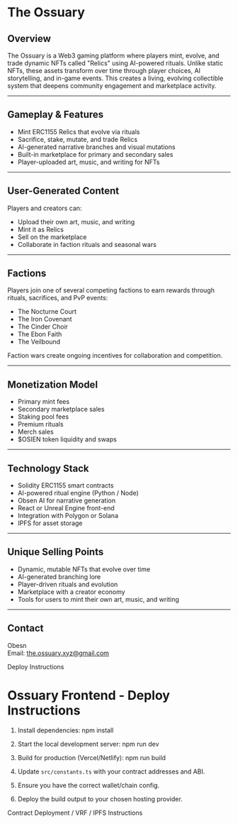 # The Ossuary

## Overview

The Ossuary is a Web3 gaming platform where players mint, evolve, and trade dynamic NFTs called "Relics" using AI-powered rituals. Unlike static NFTs, these assets transform over time through player choices, AI storytelling, and in-game events. This creates a living, evolving collectible system that deepens community engagement and marketplace activity.

---

## Gameplay & Features

- Mint ERC1155 Relics that evolve via rituals
- Sacrifice, stake, mutate, and trade Relics
- AI-generated narrative branches and visual mutations
- Built-in marketplace for primary and secondary sales
- Player-uploaded art, music, and writing for NFTs

---

## User-Generated Content

Players and creators can:
- Upload their own art, music, and writing
- Mint it as Relics
- Sell on the marketplace
- Collaborate in faction rituals and seasonal wars

---

## Factions

Players join one of several competing factions to earn rewards through rituals, sacrifices, and PvP events:

- The Nocturne Court
- The Iron Covenant
- The Cinder Choir
- The Ebon Faith
- The Veilbound

Faction wars create ongoing incentives for collaboration and competition.

---

## Monetization Model

- Primary mint fees
- Secondary marketplace sales
- Staking pool fees
- Premium rituals
- Merch sales
- $OSIEN token liquidity and swaps

---

## Technology Stack

- Solidity ERC1155 smart contracts
- AI-powered ritual engine (Python / Node)
- Obsen AI for narrative generation
- React or Unreal Engine front-end
- Integration with Polygon or Solana
- IPFS for asset storage

---

## Unique Selling Points

- Dynamic, mutable NFTs that evolve over time
- AI-generated branching lore
- Player-driven rituals and evolution
- Marketplace with a creator economy
- Tools for users to mint their own art, music, and writing

---

## Contact

Obesn  
Email: the.ossuary.xyz@gmail.com

Deploy Instructions

# Ossuary Frontend - Deploy Instructions

1. Install dependencies:
   npm install

2. Start the local development server:
   npm run dev

3. Build for production (Vercel/Netlify):
   npm run build

4. Update `src/constants.ts` with your contract addresses and ABI.
5. Ensure you have the correct wallet/chain config.
6. Deploy the build output to your chosen hosting provider. 

Contract Deployment / VRF / IPFS Instructions 